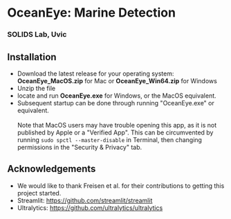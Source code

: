 # OceanEye: Marine Detection
### SOLIDS Lab, Uvic

## Installation
* Download the latest release for your operating system: __OceanEye_MacOS.zip__ for Mac or __OceanEye_Win64.zip__ for Windows
* Unzip the file
* locate and run __OceanEye.exe__ for Windows, or the MacOS equivalent.
* Subsequent startup can be done through running "OceanEye.exe" or equivalent.
<br></br>
Note that MacOS users may have trouble opening this app, as it is not published by Apple or a "Verified App". This can be circumvented by running `sudo spctl --master-disable` in Terminal, then changing permissions in the "Security & Privacy" tab.


## Acknowledgements
* We would like to thank Freisen et al. for their contributions to getting this project started.
* Streamlit: https://github.com/streamlit/streamlit
* Ultralytics: https://github.com/ultralytics/ultralytics 
